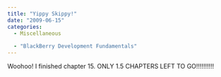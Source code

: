 ```yaml
---
title: "Yippy Skippy!"
date: "2009-06-15"
categories: 
  - Miscellaneous
 
  - "BlackBerry Development Fundamentals"
---
```


Woohoo! I finished chapter 15. ONLY 1.5 CHAPTERS LEFT TO GO!!!!!!!!!!
